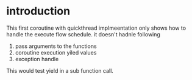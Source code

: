 # introduction

This first coroutine with quickthread implmeentation only shows how
to handle the execute flow schedule. it doesn't hadnle following

1. pass arguments to the functions
2. coroutine execution yiled values
3. exception handle

This would test yield in a sub function call.
